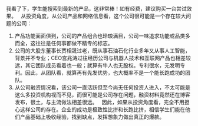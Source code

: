 我看了下，学生能搜索到最新的产品，这非常棒！如有经费，建议购买一台尝试效果。
 
从投资角度，从公司产品和网络信息看，这个公司很可能是一个存在较大问题的公司：
 
1. 产品功能面面俱到，公司的产品组合也玲琅满目，公司一味追求功能或品类多而全，这往往是任何事都做不精专的标志。
 
2. 公司的大股东董事长贾相晟过老，既从事石油石化行业多年又从事人工智能，背景并不专业；CEO宫兆涛过往经历公司与机器人技术和互联网产品也相差较远，其它团队成员看着也一般；就算有牛人也无股权。专利很水，无发明专利。因此，从团队看，就算再有先发优势，也大概率不是一个能长跑成功的团队。
 
3. 从公司融资情况看，该公司一直活跃但至今尚无任何投资人进入，不太可能是这么多投资机构视而不见，而很可能是公司存在问题，融资材料竟然还在博客发布，很土，与主流做法相差很远。
 
因此，如果从投资角度看，完全不用担心这样公司的存在。企业的成功是极致性比拼和长跑比拼，相信学生们能在他们产品基础上吸收经验，找到缺点，发挥想象力做出真正的爆款。

